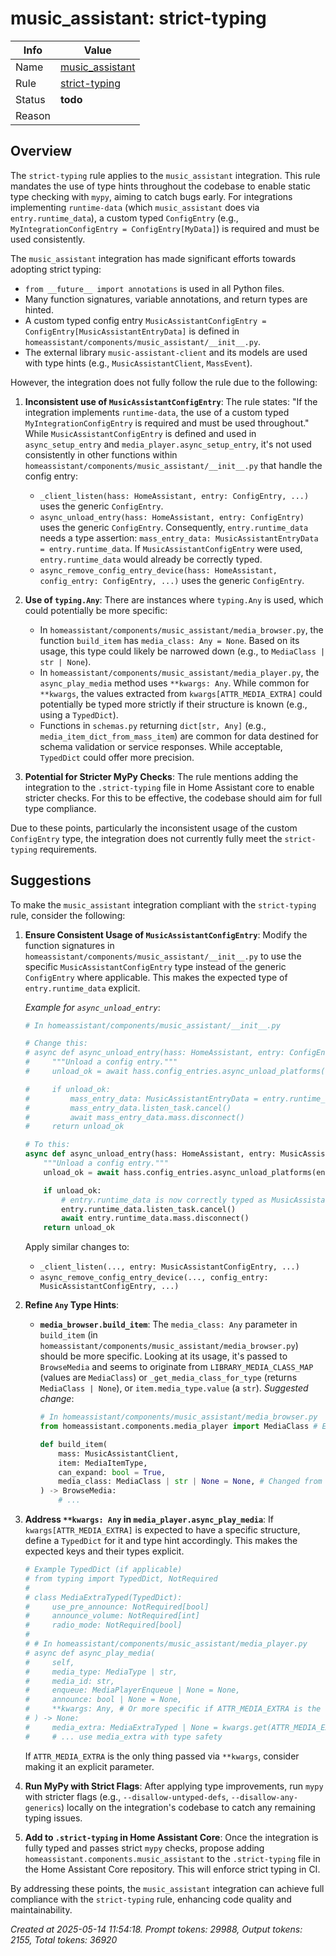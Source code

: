 # music_assistant: strict-typing

| Info   | Value                                                                    |
|--------|--------------------------------------------------------------------------|
| Name   | [music_assistant](https://www.home-assistant.io/integrations/music_assistant/) |
| Rule   | [strict-typing](https://developers.home-assistant.io/docs/core/integration-quality-scale/rules/strict-typing)                                                     |
| Status | **todo**                                                                 |
| Reason |                                                                          |

## Overview

The `strict-typing` rule applies to the `music_assistant` integration. This rule mandates the use of type hints throughout the codebase to enable static type checking with `mypy`, aiming to catch bugs early. For integrations implementing `runtime-data` (which `music_assistant` does via `entry.runtime_data`), a custom typed `ConfigEntry` (e.g., `MyIntegrationConfigEntry = ConfigEntry[MyData]`) is required and must be used consistently.

The `music_assistant` integration has made significant efforts towards adopting strict typing:
*   `from __future__ import annotations` is used in all Python files.
*   Many function signatures, variable annotations, and return types are hinted.
*   A custom typed config entry `MusicAssistantConfigEntry = ConfigEntry[MusicAssistantEntryData]` is defined in `homeassistant/components/music_assistant/__init__.py`.
*   The external library `music-assistant-client` and its models are used with type hints (e.g., `MusicAssistantClient`, `MassEvent`).

However, the integration does not fully follow the rule due to the following:

1.  **Inconsistent use of `MusicAssistantConfigEntry`**:
    The rule states: "If the integration implements `runtime-data`, the use of a custom typed `MyIntegrationConfigEntry` is required and must be used throughout."
    While `MusicAssistantConfigEntry` is defined and used in `async_setup_entry` and `media_player.async_setup_entry`, it's not used consistently in other functions within `homeassistant/components/music_assistant/__init__.py` that handle the config entry:
    *   `_client_listen(hass: HomeAssistant, entry: ConfigEntry, ...)` uses the generic `ConfigEntry`.
    *   `async_unload_entry(hass: HomeAssistant, entry: ConfigEntry)` uses the generic `ConfigEntry`. Consequently, `entry.runtime_data` needs a type assertion: `mass_entry_data: MusicAssistantEntryData = entry.runtime_data`. If `MusicAssistantConfigEntry` were used, `entry.runtime_data` would already be correctly typed.
    *   `async_remove_config_entry_device(hass: HomeAssistant, config_entry: ConfigEntry, ...)` uses the generic `ConfigEntry`.

2.  **Use of `typing.Any`**:
    There are instances where `typing.Any` is used, which could potentially be more specific:
    *   In `homeassistant/components/music_assistant/media_browser.py`, the function `build_item` has `media_class: Any = None`. Based on its usage, this type could likely be narrowed down (e.g., to `MediaClass | str | None`).
    *   In `homeassistant/components/music_assistant/media_player.py`, the `async_play_media` method uses `**kwargs: Any`. While common for `**kwargs`, the values extracted from `kwargs[ATTR_MEDIA_EXTRA]` could potentially be typed more strictly if their structure is known (e.g., using a `TypedDict`).
    *   Functions in `schemas.py` returning `dict[str, Any]` (e.g., `media_item_dict_from_mass_item`) are common for data destined for schema validation or service responses. While acceptable, `TypedDict` could offer more precision.

3.  **Potential for Stricter MyPy Checks**:
    The rule mentions adding the integration to the `.strict-typing` file in Home Assistant core to enable stricter checks. For this to be effective, the codebase should aim for full type compliance.

Due to these points, particularly the inconsistent usage of the custom `ConfigEntry` type, the integration does not currently fully meet the `strict-typing` requirements.

## Suggestions

To make the `music_assistant` integration compliant with the `strict-typing` rule, consider the following:

1.  **Ensure Consistent Usage of `MusicAssistantConfigEntry`**:
    Modify the function signatures in `homeassistant/components/music_assistant/__init__.py` to use the specific `MusicAssistantConfigEntry` type instead of the generic `ConfigEntry` where applicable. This makes the expected type of `entry.runtime_data` explicit.

    *Example for `async_unload_entry`*:
    ```python
    # In homeassistant/components/music_assistant/__init__.py

    # Change this:
    # async def async_unload_entry(hass: HomeAssistant, entry: ConfigEntry) -> bool:
    #     """Unload a config entry."""
    #     unload_ok = await hass.config_entries.async_unload_platforms(entry, PLATFORMS)

    #     if unload_ok:
    #         mass_entry_data: MusicAssistantEntryData = entry.runtime_data # Type assertion needed
    #         mass_entry_data.listen_task.cancel()
    #         await mass_entry_data.mass.disconnect()
    #     return unload_ok

    # To this:
    async def async_unload_entry(hass: HomeAssistant, entry: MusicAssistantConfigEntry) -> bool:
        """Unload a config entry."""
        unload_ok = await hass.config_entries.async_unload_platforms(entry, PLATFORMS)

        if unload_ok:
            # entry.runtime_data is now correctly typed as MusicAssistantEntryData
            entry.runtime_data.listen_task.cancel()
            await entry.runtime_data.mass.disconnect()
        return unload_ok
    ```
    Apply similar changes to:
    *   `_client_listen(..., entry: MusicAssistantConfigEntry, ...)`
    *   `async_remove_config_entry_device(..., config_entry: MusicAssistantConfigEntry, ...)`

2.  **Refine `Any` Type Hints**:
    *   **`media_browser.build_item`**:
        The `media_class: Any` parameter in `build_item` (in `homeassistant/components/music_assistant/media_browser.py`) should be more specific. Looking at its usage, it's passed to `BrowseMedia` and seems to originate from `LIBRARY_MEDIA_CLASS_MAP` (values are `MediaClass`) or `_get_media_class_for_type` (returns `MediaClass | None`), or `item.media_type.value` (a `str`).
        *Suggested change*:
        ```python
        # In homeassistant/components/music_assistant/media_browser.py
        from homeassistant.components.media_player import MediaClass # Ensure MediaClass is imported

        def build_item(
            mass: MusicAssistantClient,
            item: MediaItemType,
            can_expand: bool = True,
            media_class: MediaClass | str | None = None, # Changed from Any
        ) -> BrowseMedia:
            # ...
        ```

3.  **Address `**kwargs: Any` in `media_player.async_play_media`**:
    If `kwargs[ATTR_MEDIA_EXTRA]` is expected to have a specific structure, define a `TypedDict` for it and type hint accordingly. This makes the expected keys and their types explicit.
    ```python
    # Example TypedDict (if applicable)
    # from typing import TypedDict, NotRequired
    #
    # class MediaExtraTyped(TypedDict):
    #     use_pre_announce: NotRequired[bool]
    #     announce_volume: NotRequired[int]
    #     radio_mode: NotRequired[bool]
    #
    # # In homeassistant/components/music_assistant/media_player.py
    # async def async_play_media(
    #     self,
    #     media_type: MediaType | str,
    #     media_id: str,
    #     enqueue: MediaPlayerEnqueue | None = None,
    #     announce: bool | None = None,
    #     **kwargs: Any, # Or more specific if ATTR_MEDIA_EXTRA is the only expected kwarg
    # ) -> None:
    #     media_extra: MediaExtraTyped | None = kwargs.get(ATTR_MEDIA_EXTRA)
    #     # ... use media_extra with type safety
    ```
    If `ATTR_MEDIA_EXTRA` is the only thing passed via `**kwargs`, consider making it an explicit parameter.

4.  **Run MyPy with Strict Flags**:
    After applying type improvements, run `mypy` with stricter flags (e.g., `--disallow-untyped-defs`, `--disallow-any-generics`) locally on the integration's codebase to catch any remaining typing issues.

5.  **Add to `.strict-typing` in Home Assistant Core**:
    Once the integration is fully typed and passes strict `mypy` checks, propose adding `homeassistant.components.music_assistant` to the `.strict-typing` file in the Home Assistant Core repository. This will enforce strict typing in CI.

By addressing these points, the `music_assistant` integration can achieve full compliance with the `strict-typing` rule, enhancing code quality and maintainability.

_Created at 2025-05-14 11:54:18. Prompt tokens: 29988, Output tokens: 2155, Total tokens: 36920_
